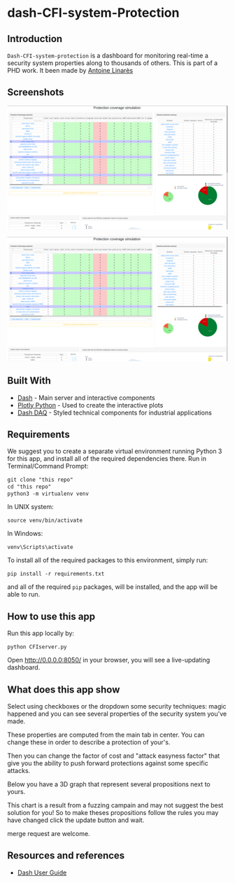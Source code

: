 # dash-CFI-system-Protection


## Introduction
`Dash-CFI-system-protection` is a dashboard for monitoring real-time a security system properties along to thousands of others. 
This is part of a PHD work. It been made by [Antoine Linarès](mailto:antoine.linares@sifive.com)

## Screenshots
![initial](img/Screenshot_1.png)

![initial](img/Screenshot_1.png)


## Built With
* [Dash](https://dash.plot.ly/) - Main server and interactive components 
* [Plotly Python](https://plot.ly/python/) - Used to create the interactive plots
* [Dash DAQ](https://dash.plot.ly/dash-daq) - Styled technical components for industrial applications

## Requirements
We suggest you to create a separate virtual environment running Python 3 for this app, and install all of the required dependencies there. Run in Terminal/Command Prompt:

```
git clone "this repo"
cd "this repo"
python3 -m virtualenv venv
```
In UNIX system: 

```
source venv/bin/activate
```
In Windows: 

```
venv\Scripts\activate
```

To install all of the required packages to this environment, simply run:

```
pip install -r requirements.txt
```

and all of the required `pip` packages, will be installed, and the app will be able to run.


## How to use this app

Run this app locally by:
```
python CFIserver.py
```
Open http://0.0.0.0:8050/ in your browser, you will see a live-updating dashboard.

## What does this app show

Select using checkboxes or the dropdown some security techniques: magic happened and you can see several properties of the security system you've made.

These properties are computed from the main tab in center. You can change these in order to describe a protection of your's.

Then you can change the factor of cost and "attack easyness factor" that give you the ability to push forward protections against some specific attacks.

Below you have a 3D graph that represent several propositions next to yours. 

This chart is a result from a fuzzing campain and may not suggest the best solution for you! 
So to make theses propositions follow the rules you may have changed click the update button and wait.

merge request are welcome.

## Resources and references
* [Dash User Guide](https://dash.plot.ly/)
